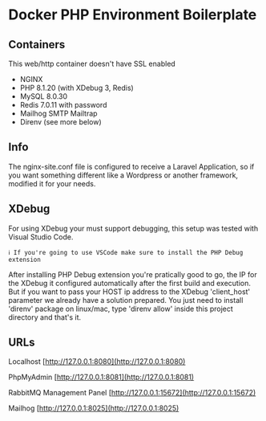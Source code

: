 # Docker PHP Environment Boilerplate

## Containers

This web/http container doesn't have SSL enabled

- NGINX
- PHP 8.1.20 (with XDebug 3, Redis)
- MySQL 8.0.30
- Redis 7.0.11 with password
- Mailhog SMTP Mailtrap
- Direnv (see more below)

## Info

The nginx-site.conf file is configured to receive a Laravel Application, so if you want something different like a Wordpress or another framework, modified it for your needs.

## XDebug

For using XDebug your must support debugging, this setup was tested with Visual Studio Code.

    ℹ If you're going to use VSCode make sure to install the PHP Debug extension

After installing PHP Debug extension you're pratically good to go, the IP for the XDebug it configured automatically after the first build and execution. But if you want to pass your HOST ip address to the XDebug 'client_host' parameter we already have a solution prepared. You just need to install 'direnv' package on linux/mac, type 'direnv allow' inside this project directory and that's it.

## URLs

Localhost
[http://127.0.0.1:8080](http://127.0.0.1:8080)

PhpMyAdmin
[http://127.0.0.1:8081](http://127.0.0.1:8081)

RabbitMQ Management Panel
[http://127.0.0.1:15672](http://127.0.0.1:15672)

Mailhog
[http://127.0.0.1:8025](http://127.0.0.1:8025)